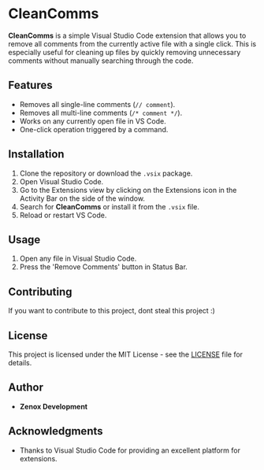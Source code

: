 # CleanComms

**CleanComms** is a simple Visual Studio Code extension that allows you to remove all comments from the currently active file with a single click. This is especially useful for cleaning up files by quickly removing unnecessary comments without manually searching through the code.

## Features

- Removes all single-line comments (`// comment`).
- Removes all multi-line comments (`/* comment */`).
- Works on any currently open file in VS Code.
- One-click operation triggered by a command.

## Installation

1. Clone the repository or download the `.vsix` package.
2. Open Visual Studio Code.
3. Go to the Extensions view by clicking on the Extensions icon in the Activity Bar on the side of the window.
4. Search for **CleanComms** or install it from the `.vsix` file.
5. Reload or restart VS Code.

## Usage

1. Open any file in Visual Studio Code.
2. Press the 'Remove Comments' button in Status Bar.

## Contributing

If you want to contribute to this project, dont steal this project :)

## License

This project is licensed under the MIT License - see the [LICENSE](LICENSE) file for details.

## Author

- **Zenox Development**

## Acknowledgments

- Thanks to Visual Studio Code for providing an excellent platform for extensions.
